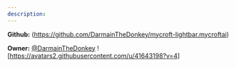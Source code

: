 ```yaml
---
description: 
---
```



**Github:** (https://github.com/DarmainTheDonkey/mycroft-lightbar.mycroftai)

**Owner:** [@DarmainTheDonkey](https://github.com/DarmainTheDonkey) ![https://avatars2.githubusercontent.com/u/41643198?v=4]

